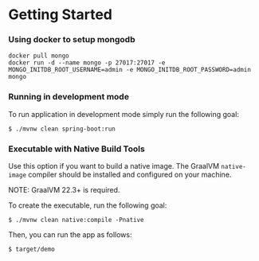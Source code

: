 # Getting Started

### Using docker to setup mongodb
```
docker pull mongo
docker run -d --name mongo -p 27017:27017 -e MONGO_INITDB_ROOT_USERNAME=admin -e MONGO_INITDB_ROOT_PASSWORD=admin mongo
```

### Running in development mode
To run application in development mode simply run the following goal:

```
$ ./mvnw clean spring-boot:run 
```

### Executable with Native Build Tools
Use this option if you want to build a native image.
The GraalVM `native-image` compiler should be installed and configured on your machine.

NOTE: GraalVM 22.3+ is required.

To create the executable, run the following goal:

```
$ ./mvnw clean native:compile -Pnative
```

Then, you can run the app as follows:
```
$ target/demo
```

